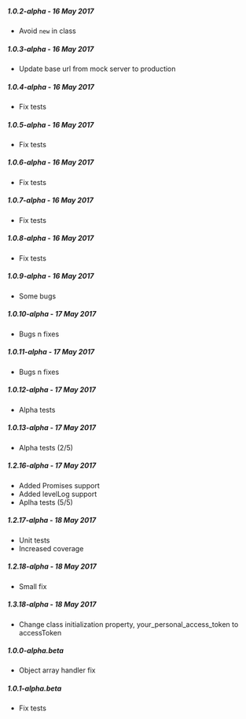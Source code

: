 ##### 1.0.2-alpha - 16 May 2017

- Avoid `new` in class

##### 1.0.3-alpha - 16 May 2017

- Update base url from mock server to production

##### 1.0.4-alpha - 16 May 2017

- Fix tests

##### 1.0.5-alpha - 16 May 2017

- Fix tests

##### 1.0.6-alpha - 16 May 2017

- Fix tests

##### 1.0.7-alpha - 16 May 2017

- Fix tests

##### 1.0.8-alpha - 16 May 2017

- Fix tests

##### 1.0.9-alpha - 16 May 2017

- Some bugs

##### 1.0.10-alpha - 17 May 2017

- Bugs n fixes

##### 1.0.11-alpha - 17 May 2017

- Bugs n fixes

##### 1.0.12-alpha - 17 May 2017

- Alpha tests

##### 1.0.13-alpha - 17 May 2017

- Alpha tests (2/5)

##### 1.2.16-alpha - 17 May 2017

- Added Promises support
- Added levelLog support
- Aplha tests (5/5)

##### 1.2.17-alpha - 18 May 2017

- Unit tests
- Increased coverage

##### 1.2.18-alpha - 18 May 2017

- Small fix

##### 1.3.18-alpha - 18 May 2017

- Change class initialization property, your_personal_access_token to accessToken

##### 1.0.0-alpha.beta

- Object array handler fix

##### 1.0.1-alpha.beta

- Fix tests